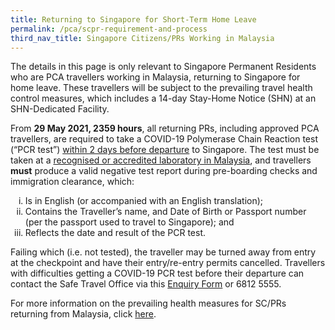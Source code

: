 ```yaml
---
title: Returning to Singapore for Short-Term Home Leave
permalink: /pca/scpr-requirement-and-process
third_nav_title: Singapore Citizens/PRs Working in Malaysia
---
```

The details in this page is only relevant to Singapore Permanent Residents who are PCA travellers working in Malaysia, returning to Singapore for home leave. These travellers will be subject to the prevailing travel health control measures, which includes a 14-day Stay-Home Notice (SHN) at an SHN-Dedicated Facility.

From <b>29 May 2021, 2359 hours</b>, all returning PRs, including approved PCA travellers, are required to take a COVID-19 Polymerase Chain Reaction test (“PCR test”) <u>within 2 days before departure</u> to Singapore. The test must be taken at a <a href="http://covid-19.moh.gov.my/garis-panduan/garis-panduan-kkm">recognised or accredited laboratory in Malaysia</a>, and travellers <b>must</b> produce a valid negative test report during pre-boarding checks and immigration clearance, which:
<ul style="list-style-type: lower-roman;">
<li>Is in English (or accompanied with an English translation);</li>
<li>Contains the Traveller’s name, and Date of Birth or Passport number (per the passport used to travel to Singapore); and</li>
	<li>Reflects the date and result of the PCR test.</li>
</ul>

Failing which (i.e. not tested), the traveller may be turned away from entry at the checkpoint and have their entry/re-entry permits cancelled. Travellers with difficulties getting a COVID-19 PCR test before their departure can contact the Safe Travel Office via this <a href="https://go.gov.sg/sto-enquiry">Enquiry Form</a> or 6812 5555.


For more information on the prevailing health measures for SC/PRs returning from Malaysia, click [here](/sc-pr/overview).
